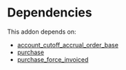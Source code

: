 # Dependencies

This addon depends on:

- [account_cutoff_accrual_order_base](https://github.com/bringout/oca-technical)
- [purchase](https://github.com/bringout/oca-ocb-core/tree/156bd325ef4782b980ca23175711c453db07528e/odoo-bringout-oca-ocb-purchase)
- [purchase_force_invoiced](https://github.com/bringout/oca-workflow-process)
